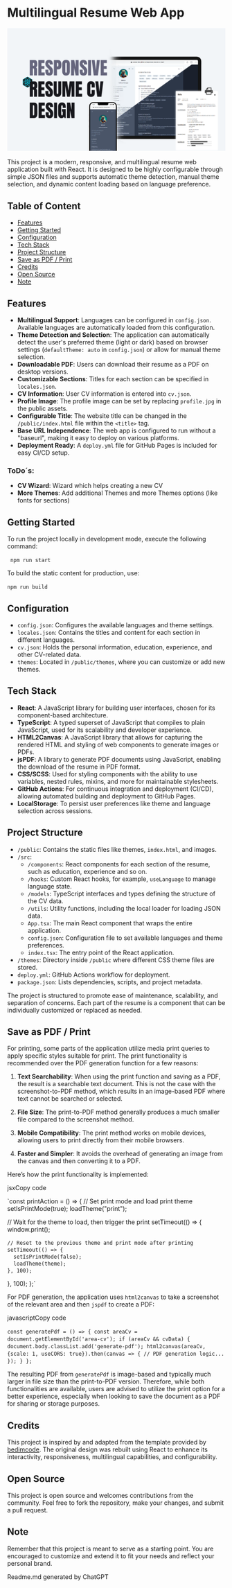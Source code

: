 # Multilingual Resume Web App

![Project](project.png)

This project is a modern, responsive, and multilingual resume web application built with React. It is designed to be
highly configurable through simple JSON files and supports automatic theme detection, manual theme selection, and
dynamic content loading based on language preference.

## Table of Content

- [Features](#features)
- [Getting Started](#getting-started)
- [Configuration](#configuration)
- [Tech Stack](#tech-stack)
- [Project Structure](#project-structure)
- [Save as PDF / Print](#save-as-pdf--print)
- [Credits](#credits)
- [Open Source](#open-source)
- [Note](#note)

## Features

- **Multilingual Support**: Languages can be configured in `config.json`. Available languages are automatically loaded
  from this configuration.
- **Theme Detection and Selection**: The application can automatically detect the user's preferred theme (light or dark)
  based on browser settings (`defaultTheme: auto` in `config.json`) or allow for manual theme selection.
- **Downloadable PDF**: Users can download their resume as a PDF on desktop versions.
- **Customizable Sections**: Titles for each section can be specified in `locales.json`.
- **CV Information**: User CV information is entered into `cv.json`.
- **Profile Image**: The profile image can be set by replacing `profile.jpg` in the public assets.
- **Configurable Title**: The website title can be changed in the `/public/index.html` file within the `<title>` tag.
- **Base URL Independence**: The web app is configured to run without a "baseurl", making it easy to deploy on various
  platforms.
- **Deployment Ready**: A `deploy.yml` file for GitHub Pages is included for easy CI/CD setup.

### ToDo´s:

- **CV Wizard**: Wizard which helps creating a new CV
- **More Themes**: Add additional Themes and more Themes options (like fonts for sections)

## Getting Started

To run the project locally in development mode, execute the following command:

`
npm run start`

To build the static content for production, use:

`npm run build`

## Configuration

- `config.json`: Configures the available languages and theme settings.
- `locales.json`: Contains the titles and content for each section in different languages.
- `cv.json`: Holds the personal information, education, experience, and other CV-related data.
- `themes`: Located in `/public/themes`, where you can customize or add new themes.

## Tech Stack

- **React**: A JavaScript library for building user interfaces, chosen for its component-based architecture.
- **TypeScript**: A typed superset of JavaScript that compiles to plain JavaScript, used for its scalability and
  developer experience.
- **HTML2Canvas**: A JavaScript library that allows for capturing the rendered HTML and styling of web components to
  generate images or PDFs.
- **jsPDF**: A library to generate PDF documents using JavaScript, enabling the download of the resume in PDF format.
- **CSS/SCSS**: Used for styling components with the ability to use variables, nested rules, mixins, and more for
  maintainable stylesheets.
- **GitHub Actions**: For continuous integration and deployment (CI/CD), allowing automated building and deployment to
  GitHub Pages.
- **LocalStorage**: To persist user preferences like theme and language selection across sessions.

## Project Structure

- `/public`: Contains the static files like themes, `index.html`, and images.
- `/src`:
    - `/components`: React components for each section of the resume, such as education, experience and so on.
    - `/hooks`: Custom React hooks, for example, `useLanguage` to manage language state.
    - `/models`: TypeScript interfaces and types defining the structure of the CV data.
    - `/utils`: Utility functions, including the local loader for loading JSON data.
    - `App.tsx`: The main React component that wraps the entire application.
    - `config.json`: Configuration file to set available languages and theme preferences.
    - `index.tsx`: The entry point of the React application.
- `/themes`: Directory inside `/public` where different CSS theme files are stored.
- `deploy.yml`: GitHub Actions workflow for deployment.
- `package.json`: Lists dependencies, scripts, and project metadata.

The project is structured to promote ease of maintenance, scalability, and separation of concerns. Each part of the
resume is a component that can be individually customized or replaced as needed.

## Save as PDF / Print

For printing, some parts of the application utilize media print queries to apply specific styles suitable for print. The
print functionality is recommended over the PDF generation function for a few reasons:

1. **Text Searchability**: When using the print function and saving as a PDF, the result is a searchable text document.
   This is not the case with the screenshot-to-PDF method, which results in an image-based PDF where text cannot be
   searched or selected.

2. **File Size**: The print-to-PDF method generally produces a much smaller file compared to the screenshot method.

3. **Mobile Compatibility**: The print method works on mobile devices, allowing users to print directly from their
   mobile browsers.

4. **Faster and Simpler**: It avoids the overhead of generating an image from the canvas and then converting it to a
   PDF.

Here’s how the print functionality is implemented:

jsxCopy code

`const printAction = () => {
// Set print mode and load print theme
setIsPrintMode(true);
loadTheme("print");

// Wait for the theme to load, then trigger the print
setTimeout(() => {
window.print();

    // Reset to the previous theme and print mode after printing
    setTimeout(() => {
      setIsPrintMode(false);
      loadTheme(theme);
    }, 100);

}, 100);
};`

For PDF generation, the application uses `html2canvas` to take a screenshot of the relevant area and then `jspdf` to
create a PDF:

javascriptCopy code

`const generatePdf = () => {
const areaCv = document.getElementById('area-cv');
if (areaCv && cvData) {
document.body.classList.add('generate-pdf');
html2canvas(areaCv, {scale: 1, useCORS: true}).then(canvas => {
// PDF generation logic...
});
}
};`

The resulting PDF from `generatePdf` is image-based and typically much larger in file size than the print-to-PDF
version. Therefore, while both functionalities are available, users are advised to utilize the print option for a better
experience, especially when looking to save the document as a PDF for sharing or storage purposes.

## Credits

This project is inspired by and adapted from the template provided
by [bedimcode](https://github.com/bedimcode/responsive-resume-cv-smith). The original design was rebuilt using React to
enhance its interactivity, responsiveness, multilingual capabilities, and configurability.

## Open Source

This project is open source and welcomes contributions from the community. Feel free to fork the repository, make your
changes, and submit a pull request.

## Note

Remember that this project is meant to serve as a starting point. You are encouraged to customize and extend it to fit
your needs and reflect your personal brand.

Readme.md generated by ChatGPT